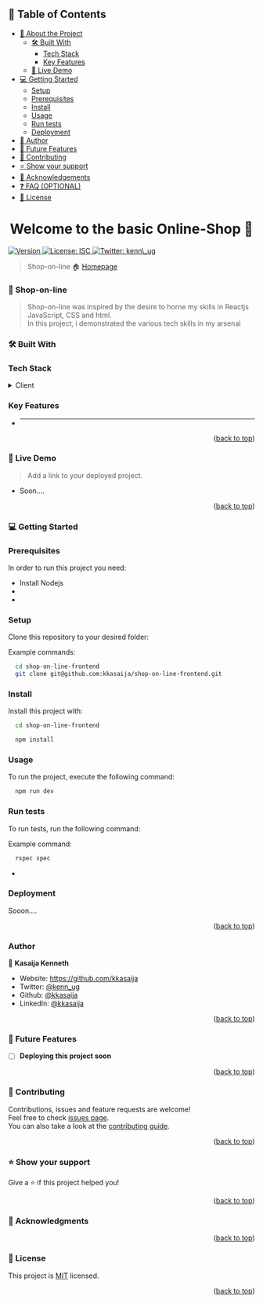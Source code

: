 <a id="readme-top"></a>

## 📗 Table of Contents

- [📖 About the Project](#about-project)
  - [🛠 Built With](#built-with)
    - [Tech Stack](#tech-stack)
    - [Key Features](#key-features)
  - [🚀 Live Demo](#live-demo)
- [💻 Getting Started](#getting-started)
  - [Setup](#setup)
  - [Prerequisites](#prerequisites)
  - [Install](#install)
  - [Usage](#usage)
  - [Run tests](#run-tests)
  - [Deployment](#triangular_flag_on_post-deployment)
- [👥 Author](#author)
- [🔭 Future Features](#future-features)
- [🤝 Contributing](#contributing)
- [⭐️ Show your support](#support)
- [🙏 Acknowledgements](#acknowledgements)
- [❓ FAQ (OPTIONAL)](#faq)
- [📝 License](#license)

<h1 align="center">Welcome to the basic Online-Shop 👋</h1>
<p>
  <a href="https://www.npmjs.com/package/amazon" target="_blank">
    <img alt="Version" src="https://img.shields.io/npm/v/amazon.svg">
  </a>
  <a href="#" target="_blank">
    <img alt="License: ISC" src="https://img.shields.io/badge/License-ISC-yellow.svg" />
  </a>
  <a href="https://twitter.com/kenn_ug" target="_blank">
    <img alt="Twitter: kenn\_ug" src="https://img.shields.io/twitter/follow/kenn_ug?style=social
    " />
  </a>
</p>

> Shop-on-line 🏠 [Homepage](https://github.com/kkasaija/shop-on-line#readme)

<!-- PROJECT DESCRIPTION -->

### 📖 Shop-on-line <a id='about-project'></a>

> Shop-on-line was inspired by the desire to horne my skills in Reactjs
> JavaScript, CSS and html.<br>In this project, i demonstrated the various tech
> skills in my arsenal

### 🛠 Built With <a id='built-with'></a>

### Tech Stack <a id="tech-stack"></a>

<details>
  <summary>Client</summary>
  <ul>
    <li><a href="https://developer.mozilla.org/en-US/docs/Web/JavaScript">JavaScript</a></li>
    <li><a href="https://developer.mozilla.org/en-US/docs/Web/JavaScript">React</a></li>
    <li><a href="https://developer.mozilla.org/en-US/docs/Web/CSS">CSS</a></li>
    <li><a href="https://developer.mozilla.org/en-US/docs/Web/HTML">HTML</a></li>
  </ul>
</details>

<!-- Features -->

### Key Features <a id="key-features"></a>

- ***

<p align="right">(<a href="#readme-top">back to top</a>)</p>

<!-- LIVE DEMO -->

### 🚀 Live Demo <a id="live-demo"></a>

> Add a link to your deployed project.

- Soon....

<p align="right">(<a href="#readme-top">back to top</a>)</p>

<!-- GETTING STARTED -->

### 💻 Getting Started <a id="getting-started"></a>

### Prerequisites

In order to run this project you need:

- Install Nodejs
-
-

### Setup

Clone this repository to your desired folder:

Example commands:

```sh
  cd shop-on-line-frontend
  git clone git@github.com:kkasaija/shop-on-line-frontend.git
```

### Install

Install this project with:

```sh
  cd shop-on-line-frontend
```

```sh
  npm install
```

### Usage

To run the project, execute the following command:

```sh
  npm run dev
```

### Run tests

To run tests, run the following command:

Example command:

```sh
  rspec spec
```

-

### Deployment

Sooon....

<!--
Example:

```sh

```
 -->

<p align="right">(<a href="#readme-top">back to top</a>)</p>

<!-- AUTHORS -->

### Author <a id="authors"></a>

👤 **Kasaija Kenneth**

- Website: https://github.com/kkasaija
- Twitter: [@kenn_ug](https://twitter.com/kenn_ug)
- Github: [@kkasaija](https://github.com/kkasaija)
- LinkedIn: [@kkasaija](https://linkedin.com/in/kkasaija)

<p align="right">(<a href="#readme-top">back to top</a>)</p>

<!-- FUTURE FEATURES -->

### 🔭 Future Features <a id="future-features"></a>

- [ ] **Deploying this project soon**

<p align="right">(<a href="#readme-top">back to top</a>)</p>

<!-- CONTRIBUTING -->

### 🤝 Contributing <a id="contributing"></a>

Contributions, issues and feature requests are welcome!<br />Feel free to check
[issues page](https://github.com/kkasaija/shop-on-line-frontend/issues).<br> You
can also take a look at the
[contributing guide](https://github.com/kkasaija/shop-on-line-frontend/blob/main/docs/CONTRIBUTIONS_GUIDELINES.md).

<p align="right">(<a href="#readme-top">back to top</a>)</p>

<!-- SUPPORT -->

### ⭐️ Show your support <a id="support"></a>

Give a ⭐️ if this project helped you!

<p align="right">(<a href="#readme-top">back to top</a>)</p>

<!-- ACKNOWLEDGEMENTS -->

### 🙏 Acknowledgments <a id="acknowledgements"></a>

<p align="right">(<a href="#readme-top">back to top</a>)</p>

<!-- LICENSE -->

### 📝 License <a id="license"></a>

This project is [MIT](./MIT.md) licensed.

<p align="right">(<a href="#readme-top">back to top</a>)</p>
